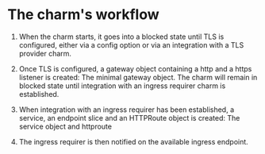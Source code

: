 # The charm's workflow
1. When the charm starts, it goes into a blocked state until TLS is configured, either via a config option or via an integration with a TLS provider charm.

2. Once TLS is configured, a gateway object containing a http and a https listener is created: The minimal gateway object. The charm will remain in blocked state until integration with an ingress requirer charm is established.

3. When integration with an ingress requirer has been established, a service, an endpoint slice and an HTTPRoute object is created: The service object and httproute

4. The ingress requirer is then notified on the available ingress endpoint.

